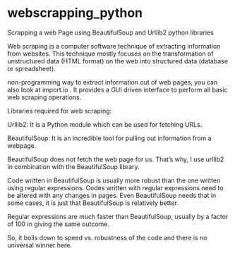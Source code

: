 # webscrapping_python

Scrapping a web Page using BeautifulSoup and Urllib2 python libraries 

Web scraping is a computer software technique of extracting information from websites. This technique mostly focuses on the transformation of unstructured data (HTML format) on the web into structured data (database or spreadsheet).

non-programming way to extract information out of web pages, you can also look at import.io . It provides a GUI driven interface to perform all basic web scraping operations. 

Libraries required for web scraping:

Urllib2: It is a Python module which can be used for fetching URLs.

BeautifulSoup: It is an incredible tool for pulling out information from a webpage.

BeautifulSoup does not fetch the web page for us. That’s why, I use urllib2 in combination with the BeautifulSoup library.

Code written in BeautifulSoup is usually more robust than the one written using regular expressions. Codes written with regular expressions need to be altered with any changes in pages. Even BeautifulSoup needs that in some cases, it is just that BeautifulSoup is relatively better.

Regular expressions are much faster than BeautifulSoup, usually by a factor of 100 in giving the same outcome.

So, it boils down to speed vs. robustness of the code and there is no universal winner here.


